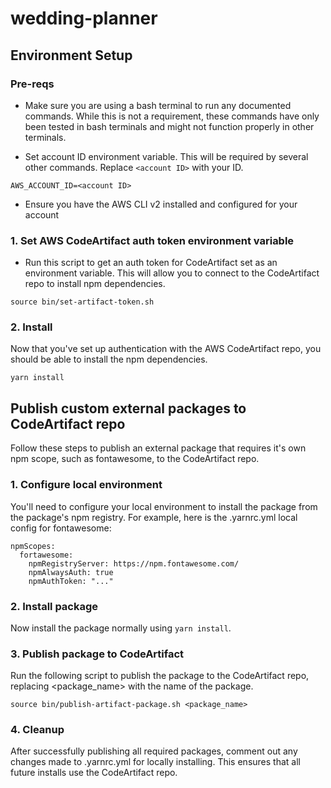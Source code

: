 # wedding-planner

## Environment Setup

### Pre-reqs

- Make sure you are using a bash terminal to run any documented commands. While this is not a requirement, these commands have only been tested in bash terminals and might not function properly in other terminals.

- Set account ID environment variable. This will be required by several other commands. Replace `<account ID>` with your ID.

```
AWS_ACCOUNT_ID=<account ID>
```

- Ensure you have the AWS CLI v2 installed and configured for your account

### 1. Set AWS CodeArtifact auth token environment variable

- Run this script to get an auth token for CodeArtifact set as an environment variable. This will allow you to connect to the CodeArtifact repo to install npm dependencies.

```
source bin/set-artifact-token.sh
```

### 2. Install

Now that you've set up authentication with the AWS CodeArtifact repo, you should be able to install the npm dependencies.

```
yarn install
```

## Publish custom external packages to CodeArtifact repo

Follow these steps to publish an external package that requires it's own npm scope, such as fontawesome, to the CodeArtifact repo.

### 1. Configure local environment

You'll need to configure your local environment to install the package from the package's npm registry. For example, here is the .yarnrc.yml local config for fontawesome:

```
npmScopes:
  fortawesome:
    npmRegistryServer: https://npm.fontawesome.com/
    npmAlwaysAuth: true
    npmAuthToken: "..."
```

### 2. Install package

Now install the package normally using `yarn install`.

### 3. Publish package to CodeArtifact

Run the following script to publish the package to the CodeArtifact repo, replacing <package_name> with the name of the package.

```
source bin/publish-artifact-package.sh <package_name>
```

### 4. Cleanup

After successfully publishing all required packages, comment out any changes made to .yarnrc.yml for locally installing. This ensures that all future installs use the CodeArtifact repo.
